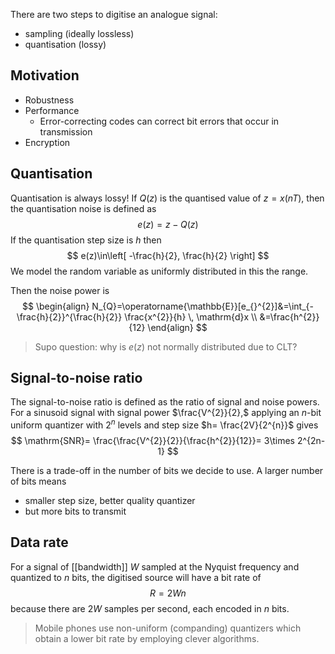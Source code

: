 There are two steps to digitise an analogue signal:
- sampling  (ideally lossless)
- quantisation (lossy)

## Motivation
- Robustness
- Performance
	- Error-correcting codes can correct bit errors that occur in transmission
- Encryption

## Quantisation
Quantisation is always lossy! If $Q(z)$ is the quantised value of $z=x(nT),$ then the quantisation noise is defined as
$$
e(z)=z-Q(z)
$$
If the quantisation step size is $h$ then
$$
e(z)\in\left[ -\frac{h}{2}, \frac{h}{2} \right]
$$
We model the random variable as uniformly distributed in this the range.

Then the noise power is
$$
\begin{align}
N_{Q}=\operatorname{\mathbb{E}}[e_{}^{2}]&=\int_{-\frac{h}{2}}^{\frac{h}{2}} \frac{x^{2}}{h} \, \mathrm{d}x  \\
&=\frac{h^{2}}{12}
 \end{align}
$$

> Supo question: why is $e(z)$ not normally distributed due to CLT?

## Signal-to-noise ratio
The signal-to-noise ratio is defined as the ratio of signal and noise powers. For a sinusoid signal with signal power $\frac{V^{2}}{2},$ applying an $n$-bit uniform quantizer with $2^{n}$ levels and step size $h= \frac{2V}{2^{n}}$ gives
$$
\mathrm{SNR}= \frac{\frac{V^{2}}{2}}{\frac{h^{2}}{12}}= 3\times 2^{2n-1}
$$

There is a trade-off in the number of bits we decide to use. A larger number of bits means
- smaller step size, better quality quantizer
- but more bits to transmit

## Data rate
For a signal of [[bandwidth]] $W$ sampled at the Nyquist frequency and quantized to $n$ bits, the digitised source will have a bit rate of
$$
R=2Wn
$$
because there are $2W$ samples per second, each encoded in $n$ bits.

>Mobile phones use non-uniform (companding) quantizers which obtain a lower bit rate by employing clever algorithms.




